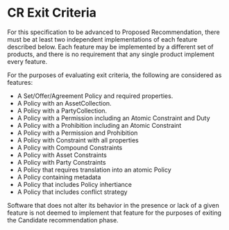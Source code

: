 # CR Exit Criteria

For this specification to be advanced to Proposed Recommendation, there must be at least two independent implementations of each feature described below. Each feature may be implemented by a different set of products, and there is no requirement that any single product implement every feature.

For the purposes of evaluating exit criteria, the following are considered as features:

* A Set/Offer/Agreement Policy and required properties.
* A Policy with an AssetCollection.
* A Policy with a PartyCollection.
* A Policy with a Permission including an Atomic Constraint and Duty
* A Policy with a Prohibition including an Atomic Constraint
* A Policy with a Permission and Prohibition
* A Policy with Constraint with all properties
* A Policy with Compound Constraints
* A Policy with Asset Constraints
* A Policy with Party Constraints
* A Policy that requires translation into an atomic Policy
* A Policy containing metadata
* A Policy that includes Policy inhertiance
* A Policy that includes conflict strategy


Software that does not alter its behavior in the presence or lack of a given feature is not deemed to implement that feature for the purposes of exiting the Candidate recommendation phase.

